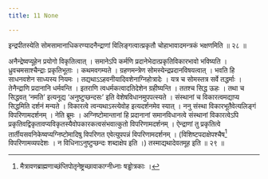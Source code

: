 ```yaml
---
title: 11 None

---
```

इन्द्रपीतस्येति सोमसामानाधिकरण्यादनैन्द्राणां विलिङ्गत्वात्प्रकृतौ चोहाभावादमन्त्रकं भक्षणमिति ॥ २८ ॥

अनैन्द्रेष्वप्यूहेन प्रयोगो विकृतित्वात् । समानेऽपि कर्मणि प्रदानेभेदात्प्रकृतिविकारभावो भविष्यति । ध्रुवचमसाश्चैन्द्राः प्रकृतिभूताः । कथमवगम्यते । ग्रहणमन्त्रेण सोमस्येन्द्रप्रदानविषयत्वात् । भवति हि साधनवशेन साध्यस्य नियमः । तद्यथाऽऽहवनीयादिवशेनाग्निहोत्रादेः । यत्र च सोमस्तत्र सर्वे तद्धर्माः । तेनैन्द्राणि प्रदानानि धर्मवन्ति । इतराणि त्वधर्मकत्वादतिदेशेन ग्रहीष्यन्ति । ततश्च सिद्ध ऊहः । तथा च सिद्धवत् ‘नमति’ इत्यनूद्य ‘अनुष्टुप्छन्दसः’ इति वेशेषविधानमुपपत्स्यते । संस्थानां च विकारत्वमद्याप्य सिद्धमिति दर्शनं मन्यते । विकारत्वे त्वन्यथाऽस्त्येवोह इत्यदर्शनमेव स्यात् । ननु संस्था विकारभूतैवेत्यलिङ्गं विपरिणामदर्शनम् । नेति ब्रूमः । अग्निष्टोमान्तानां हि प्रदानानां समानविधानत्वे संस्थानां विकारत्वेऽपि प्रकृतिवद्विकृतावप्यविकृतस्यैवोपकारकत्वसंभवात्कुतो विपरिणामदर्शनम् । ऐन्द्राणां तु प्रकृतित्वे तार्तीयसवनिकेष्वप्यग्निष्टोमादिषु विपरिणत एवेत्युपपन्नं विपरिणामदर्शनम् । (विशिष्टपदाक्षेपश्चैष[^1] विपरिणामव्यपदेशः । न विधिनाऽनुष्टुप्छन्दः शब्दाक्षेप इति ।) तस्माद्यथादेवतमूह इति ॥ २९ ॥

[^1]: मैत्रावणब्राह्मणाच्छंप्तिपोतृनेष्ट्रच्छावाकाग्नीध्नाः षड्ढोत्रकाः ।
